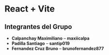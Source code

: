# React + Vite
## Integrantes del Grupo

- **Calpanchay Maximiliano** – **maxiicalpa**
- **Padilla Santiago** – **santip019**
- **Fernandez Cruz Bruno** – **brunofernandez877**
